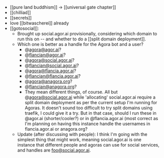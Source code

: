 - [[pure land buddhism]] -> [[universal gate chapter]]
- [[chilliad]]
- [[secrets]]
- love [[bitwascherei]] already
- [[gotosocial]]:
  - Brought up social.agor.ai provisionally, considering which domain to run this on -- and whether to do a [[split domain deployment]].
  - Which one is better as a handle for the Agora bot and a user?
    - @agora@agor.ai?
    - @flancian@agor.ai?
    - @agora@social.agor.ai?
    - @flancian@social.agor.ai?
    - @agora@flancia.agor.ai?
    - @flancian@flancia.agor.ai?
    - @agora@anagora.org?
    - @flancian@anagora.org?
    - They mean different things, of course. All but @agora@social.agor.ai while 'allocating' social.agor.ai require a split domain deployment as per the current setup I'm running for Agoras. It doesn't sound too difficult to try split domains using traefik, I could give it a try. But in that case, should I run these in @agor.ai (shorter/cooler?) or in @flancia.agor.ai (most correct as I'm planning on having this instance handle the usernames in flancia.agor.ai or anagora.org?
  - Update (after discussing with people): I think I'm going with the simplest thing that might work, meaning social.agor.ai is one instance that different people and agoras can use for social services, and handles are foo@social.agor.ai.
